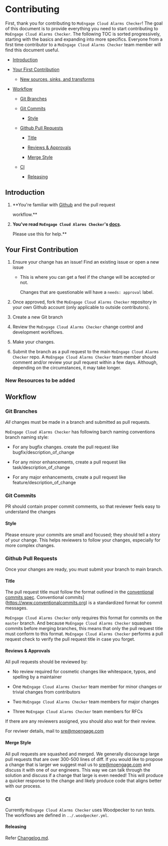 # Contributing



First, thank you for contributing to `MoEngage Cloud Alarms Checker`! The goal of this document is to provide everything you need to start contributing to `MoEngage Cloud Alarms Checker`. The following TOC is sorted progressively, starting with the basics and expanding into more specifics. Everyone from a first time contributor to a `MoEngage Cloud Alarms Checker` team member will find this document useful.



- [Introduction](#introduction)

- [Your First Contribution](#your-first-contribution)

  - [New sources, sinks, and transforms](#new-sources-sinks-and-transforms)

- [Workflow](#workflow)

  - [Git Branches](#git-branches)

  - [Git Commits](#git-commits)

    - [Style](#style)

  - [Github Pull Requests](#github-pull-requests)

    - [Title](#title)

    - [Reviews & Approvals](#reviews--approvals)

    - [Merge Style](#merge-style)

  - [CI](#ci)

    - [Releasing](#releasing)



## Introduction



1. **You're familiar with [Github](https://github.com) and the pull request

   workflow.**

2. **You've read `MoEngage Cloud Alarms Checker`'s [docs](../README.md).**

   Please use this for help.**



## Your First Contribution



1. Ensure your change has an issue! Find an existing issue or open a new issue

   - This is where you can get a feel if the change will be accepted or not.

     Changes that are questionable will have a `needs: approval` label.

2. Once approved, fork the `MoEngage Cloud Alarms Checker` repository in your own Github account (only applicable to outside contributors).

3. Create a new Git branch 

4. Review the `MoEngage Cloud Alarms Checker` change control and development workflows.

5. Make your changes.

6. Submit the branch as a pull request to the main `MoEngage Cloud Alarms Checker` repo. A `MoEngage Cloud Alarms Checker` team member should comment and/or review your pull request within a few days. Although, depending on the circumstances, it may take longer.



### New Resources to be added





## Workflow



### Git Branches



_All_ changes must be made in a branch and submitted as pull requests.

`MoEngage Cloud Alarms Checker` has following barch naming conventions branch naming style:



   - For any bugfix changes. create the pull request like bugfix/description_of_change

   - For any minor enhancements, create a pull request like task/description_of_change

   - For any major enhancements, create a pull request like feature/description_of_change



### Git Commits



PR should contain proper commit comments, so that reviewer feels easy to understand the changes



#### Style



Please ensure your commits are small and focused; they should tell a story of your change. This helps reviewers to follow your changes, especially for more complex changes.



### Github Pull Requests



Once your changes are ready, you must submit your branch to main branch.



#### Title



The pull request title must follow the format outlined in the [conventional commits spec](https://www.conventionalcommits.org). Conventional commits](https://www.conventionalcommits.org) is a standardized format for commit messages. 



`MoEngage Cloud Alarms Checker` only requires this format for commits on the `master` branch. And because `MoEngage Cloud Alarms Checker` squashes commits before merging branches, this means that only the pull request title must conform to this format. `MoEngage Cloud Alarms Checker` performs a pull request check to verify the pull request title in case you forget.





#### Reviews & Approvals



All pull requests should be reviewed by:



- No review required for cosmetic changes like whitespace, typos, and spelling by a maintainer

- One `MoEngage Cloud Alarms Checker` team member for minor changes or trivial changes from contributors

- Two `MoEngage Cloud Alarms Checker` team members for major changes

- Three `MoEngage Cloud Alarms Checker` team members for RFCs



If there are any reviewers assigned, you should also wait for their review.



For reviwer details, mail to sre@moengage.com



#### Merge Style



All pull requests are squashed and merged. We generally discourage large pull requests that are over 300-500 lines of diff. If you would like to propose a change that is larger we suggest mail us to sre@moengage.com and discuss it with one of our engineers. This way we can talk through the solution and discuss if a change that large is even needed! This will produce a quicker response to the change and likely produce code that aligns better with our process.



### CI



Currently `MoEngage Cloud Alarms Checker` uses Woodpecker to run tests. The workflows are defined in `../.woodpecker.yml`.



#### Releasing



Refer [Changelog.md](./Changelog.md).
